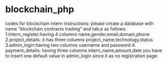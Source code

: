 # blockchain_php
codes for blockchain intern
instructions: please create a database with name "blockchain contracts trading" and tab;e as follows:
  1.intern_register:having 4 columns name,gender,email,domain,phone
  2.project_details: it has three columns project_name,technology,status
  3.admin_login:having two columns username and password
  4. payment_details: having three columns intern_name,amount,date
you have to insert one default value in admin_login since it as no registration page.
